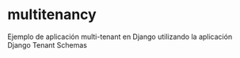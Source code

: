 # multitenancy
Ejemplo de aplicación multi-tenant en Django utilizando la aplicación Django Tenant Schemas


